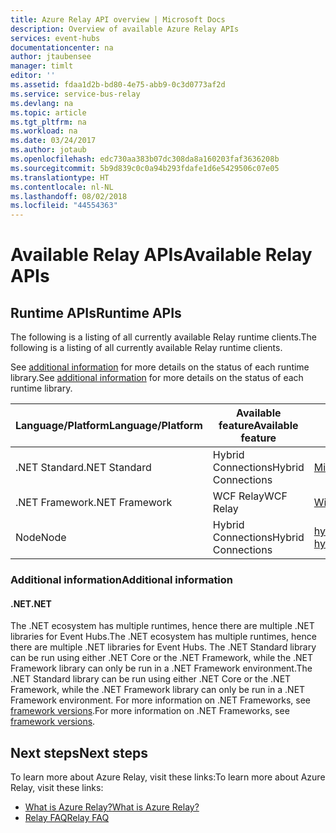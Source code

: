 ```yaml
---
title: Azure Relay API overview | Microsoft Docs
description: Overview of available Azure Relay APIs
services: event-hubs
documentationcenter: na
author: jtaubensee
manager: timlt
editor: ''
ms.assetid: fdaa1d2b-bd80-4e75-abb9-0c3d0773af2d
ms.service: service-bus-relay
ms.devlang: na
ms.topic: article
ms.tgt_pltfrm: na
ms.workload: na
ms.date: 03/24/2017
ms.author: jotaub
ms.openlocfilehash: edc730aa383b07dc308da8a160203faf3636208b
ms.sourcegitcommit: 5b9d839c0c0a94b293fdafe1d6e5429506c07e05
ms.translationtype: HT
ms.contentlocale: nl-NL
ms.lasthandoff: 08/02/2018
ms.locfileid: "44554363"
---
```

# <a name="available-relay-apis"></a><span data-ttu-id="18b7f-103">Available Relay APIs</span><span class="sxs-lookup"><span data-stu-id="18b7f-103">Available Relay APIs</span></span>

## <a name="runtime-apis"></a><span data-ttu-id="18b7f-104">Runtime APIs</span><span class="sxs-lookup"><span data-stu-id="18b7f-104">Runtime APIs</span></span>

<span data-ttu-id="18b7f-105">The following is a listing of all currently available Relay runtime clients.</span><span class="sxs-lookup"><span data-stu-id="18b7f-105">The following is a listing of all currently available Relay runtime clients.</span></span>

<span data-ttu-id="18b7f-106">See [additional information](#additional-information) for more details on the status of each runtime library.</span><span class="sxs-lookup"><span data-stu-id="18b7f-106">See [additional information](#additional-information) for more details on the status of each runtime library.</span></span>

| <span data-ttu-id="18b7f-107">Language/Platform</span><span class="sxs-lookup"><span data-stu-id="18b7f-107">Language/Platform</span></span> | <span data-ttu-id="18b7f-108">Available feature</span><span class="sxs-lookup"><span data-stu-id="18b7f-108">Available feature</span></span> | <span data-ttu-id="18b7f-109">Client package</span><span class="sxs-lookup"><span data-stu-id="18b7f-109">Client package</span></span> | <span data-ttu-id="18b7f-110">Repository</span><span class="sxs-lookup"><span data-stu-id="18b7f-110">Repository</span></span> |
| --- | --- | --- | --- |
| <span data-ttu-id="18b7f-111">.NET Standard</span><span class="sxs-lookup"><span data-stu-id="18b7f-111">.NET Standard</span></span> | <span data-ttu-id="18b7f-112">Hybrid Connections</span><span class="sxs-lookup"><span data-stu-id="18b7f-112">Hybrid Connections</span></span> | [<span data-ttu-id="18b7f-113">Microsoft.Azure.Relay</span><span class="sxs-lookup"><span data-stu-id="18b7f-113">Microsoft.Azure.Relay</span></span>](https://www.nuget.org/packages/Microsoft.Azure.Relay/) | [<span data-ttu-id="18b7f-114">GitHub</span><span class="sxs-lookup"><span data-stu-id="18b7f-114">GitHub</span></span>](https://github.com/azure/azure-relay-dotnet) |
| <span data-ttu-id="18b7f-115">.NET Framework</span><span class="sxs-lookup"><span data-stu-id="18b7f-115">.NET Framework</span></span> | <span data-ttu-id="18b7f-116">WCF Relay</span><span class="sxs-lookup"><span data-stu-id="18b7f-116">WCF Relay</span></span> | [<span data-ttu-id="18b7f-117">WindowsAzure.ServiceBus</span><span class="sxs-lookup"><span data-stu-id="18b7f-117">WindowsAzure.ServiceBus</span></span>](https://www.nuget.org/packages/WindowsAzure.ServiceBus/) | <span data-ttu-id="18b7f-118">N/A</span><span class="sxs-lookup"><span data-stu-id="18b7f-118">N/A</span></span> |
| <span data-ttu-id="18b7f-119">Node</span><span class="sxs-lookup"><span data-stu-id="18b7f-119">Node</span></span> | <span data-ttu-id="18b7f-120">Hybrid Connections</span><span class="sxs-lookup"><span data-stu-id="18b7f-120">Hybrid Connections</span></span> | [<span data-ttu-id="18b7f-121">hyco-ws</span><span class="sxs-lookup"><span data-stu-id="18b7f-121">hyco-ws</span></span>](https://www.npmjs.com/package/hyco-ws)<br/>[<span data-ttu-id="18b7f-122">hyco-websocket</span><span class="sxs-lookup"><span data-stu-id="18b7f-122">hyco-websocket</span></span>](https://www.npmjs.com/package/hyco-websocket) | [<span data-ttu-id="18b7f-123">GitHub</span><span class="sxs-lookup"><span data-stu-id="18b7f-123">GitHub</span></span>](https://github.com/Azure/azure-relay-node) |

### <a name="additional-information"></a><span data-ttu-id="18b7f-124">Additional information</span><span class="sxs-lookup"><span data-stu-id="18b7f-124">Additional information</span></span>

#### <a name="net"></a><span data-ttu-id="18b7f-125">.NET</span><span class="sxs-lookup"><span data-stu-id="18b7f-125">.NET</span></span>
<span data-ttu-id="18b7f-126">The .NET ecosystem has multiple runtimes, hence there are multiple .NET libraries for Event Hubs.</span><span class="sxs-lookup"><span data-stu-id="18b7f-126">The .NET ecosystem has multiple runtimes, hence there are multiple .NET libraries for Event Hubs.</span></span> <span data-ttu-id="18b7f-127">The .NET Standard library can be run using either .NET Core or the .NET Framework, while the .NET Framework library can only be run in a .NET Framework environment.</span><span class="sxs-lookup"><span data-stu-id="18b7f-127">The .NET Standard library can be run using either .NET Core or the .NET Framework, while the .NET Framework library can only be run in a .NET Framework environment.</span></span> <span data-ttu-id="18b7f-128">For more information on .NET Frameworks, see [framework versions](https://docs.microsoft.com/dotnet/articles/standard/frameworks#framework-versions).</span><span class="sxs-lookup"><span data-stu-id="18b7f-128">For more information on .NET Frameworks, see [framework versions](https://docs.microsoft.com/dotnet/articles/standard/frameworks#framework-versions).</span></span>

## <a name="next-steps"></a><span data-ttu-id="18b7f-129">Next steps</span><span class="sxs-lookup"><span data-stu-id="18b7f-129">Next steps</span></span>
<span data-ttu-id="18b7f-130">To learn more about Azure Relay, visit these links:</span><span class="sxs-lookup"><span data-stu-id="18b7f-130">To learn more about Azure Relay, visit these links:</span></span>
* [<span data-ttu-id="18b7f-131">What is Azure Relay?</span><span class="sxs-lookup"><span data-stu-id="18b7f-131">What is Azure Relay?</span></span>](relay-what-is-it.md)
* [<span data-ttu-id="18b7f-132">Relay FAQ</span><span class="sxs-lookup"><span data-stu-id="18b7f-132">Relay FAQ</span></span>](relay-faq.md)